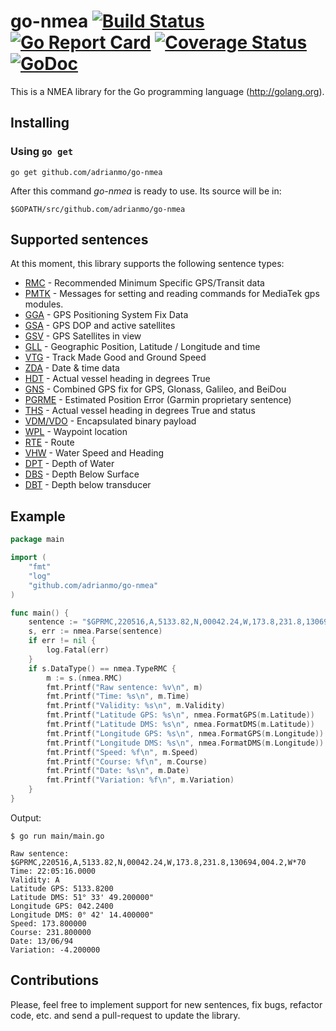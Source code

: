 # go-nmea [![Build Status](https://travis-ci.org/adrianmo/go-nmea.svg?branch=master)](https://travis-ci.org/adrianmo/go-nmea) [![Go Report Card](https://goreportcard.com/badge/github.com/adrianmo/go-nmea)](https://goreportcard.com/report/github.com/adrianmo/go-nmea) [![Coverage Status](https://coveralls.io/repos/adrianmo/go-nmea/badge.svg?branch=master&service=github)](https://coveralls.io/github/adrianmo/go-nmea?branch=master) [![GoDoc](https://godoc.org/github.com/adrianmo/go-nmea?status.svg)](https://godoc.org/github.com/adrianmo/go-nmea)

This is a NMEA library for the Go programming language (http://golang.org).

## Installing

### Using `go get`

    go get github.com/adrianmo/go-nmea

After this command *go-nmea* is ready to use. Its source will be in:

    $GOPATH/src/github.com/adrianmo/go-nmea

## Supported sentences

At this moment, this library supports the following sentence types:

- [RMC](http://aprs.gids.nl/nmea/#rmc) - Recommended Minimum Specific GPS/Transit data
- [PMTK](https://www.rhydolabz.com/documents/25/PMTK_A11.pdf) - Messages for setting and reading commands for MediaTek gps modules.
- [GGA](http://aprs.gids.nl/nmea/#gga) - GPS Positioning System Fix Data
- [GSA](http://aprs.gids.nl/nmea/#gsa) - GPS DOP and active satellites
- [GSV](http://aprs.gids.nl/nmea/#gsv) - GPS Satellites in view
- [GLL](http://aprs.gids.nl/nmea/#gll) - Geographic Position, Latitude / Longitude and time
- [VTG](http://aprs.gids.nl/nmea/#vtg) - Track Made Good and Ground Speed
- [ZDA](http://aprs.gids.nl/nmea/#zda) - Date & time data
- [HDT](http://aprs.gids.nl/nmea/#hdt) - Actual vessel heading in degrees True
- [GNS](https://www.trimble.com/oem_receiverhelp/v4.44/en/NMEA-0183messages_GNS.html) - Combined GPS fix for GPS, Glonass, Galileo, and BeiDou
- [PGRME](http://aprs.gids.nl/nmea/#rme) - Estimated Position Error (Garmin proprietary sentence)
- [THS](http://www.nuovamarea.net/pytheas_9.html) - Actual vessel heading in degrees True and status
- [VDM/VDO](http://catb.org/gpsd/AIVDM.html) - Encapsulated binary payload
- [WPL](http://aprs.gids.nl/nmea/#wpl) - Waypoint location
- [RTE](http://aprs.gids.nl/nmea/#rte) - Route
- [VHW](https://www.tronico.fi/OH6NT/docs/NMEA0183.pdf) - Water Speed and Heading
- [DPT](https://gpsd.gitlab.io/gpsd/NMEA.html#_dpt_depth_of_water) - Depth of Water
- [DBS](https://gpsd.gitlab.io/gpsd/NMEA.html#_dbs_depth_below_surface) - Depth Below Surface
- [DBT](https://gpsd.gitlab.io/gpsd/NMEA.html#_dbt_depth_below_transducer) - Depth below transducer

## Example

```go
package main

import (
	"fmt"
	"log"
	"github.com/adrianmo/go-nmea"
)

func main() {
	sentence := "$GPRMC,220516,A,5133.82,N,00042.24,W,173.8,231.8,130694,004.2,W*70"
	s, err := nmea.Parse(sentence)
	if err != nil {
		log.Fatal(err)
	}
	if s.DataType() == nmea.TypeRMC {
		m := s.(nmea.RMC)
		fmt.Printf("Raw sentence: %v\n", m)
		fmt.Printf("Time: %s\n", m.Time)
		fmt.Printf("Validity: %s\n", m.Validity)
		fmt.Printf("Latitude GPS: %s\n", nmea.FormatGPS(m.Latitude))
		fmt.Printf("Latitude DMS: %s\n", nmea.FormatDMS(m.Latitude))
		fmt.Printf("Longitude GPS: %s\n", nmea.FormatGPS(m.Longitude))
		fmt.Printf("Longitude DMS: %s\n", nmea.FormatDMS(m.Longitude))
		fmt.Printf("Speed: %f\n", m.Speed)
		fmt.Printf("Course: %f\n", m.Course)
		fmt.Printf("Date: %s\n", m.Date)
		fmt.Printf("Variation: %f\n", m.Variation)
	}
}
```

Output:

```
$ go run main/main.go

Raw sentence: $GPRMC,220516,A,5133.82,N,00042.24,W,173.8,231.8,130694,004.2,W*70
Time: 22:05:16.0000
Validity: A
Latitude GPS: 5133.8200
Latitude DMS: 51° 33' 49.200000"
Longitude GPS: 042.2400
Longitude DMS: 0° 42' 14.400000"
Speed: 173.800000
Course: 231.800000
Date: 13/06/94
Variation: -4.200000
```

## Contributions

Please, feel free to implement support for new sentences, fix bugs, refactor code, etc. and send a pull-request to update the library.
